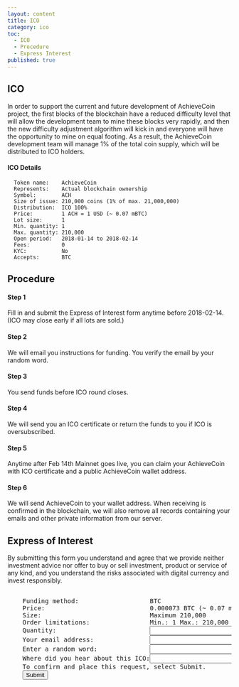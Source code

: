 ```yaml
---
layout: content
title: ICO
category: ico
toc:
  - ICO
  - Procedure
  - Express Interest
published: true
---
```


ICO <a id="ico"></a>
-------

In order to support the current and future development of AchieveCoin project, the first blocks of the blockchain have a reduced difficulty level that will allow the development team to mine these blocks very rapidly, and then the new difficulty adjustment algorithm will kick in and everyone will have the opportunity to mine on equal footing. As a result, the AchieveCoin development team will manage 1% of the total coin supply, which will be distributed to ICO holders.

#### ICO Details ####

```
  Token name:    AchieveCoin
  Represents:    Actual blockchain ownership
  Symbol:        ACH
  Size of issue: 210,000 coins (1% of max. 21,000,000)
  Distribution:  ICO 100%
  Price:         1 ACH = 1 USD (~ 0.07 mBTC)
  Lot size:      1
  Min. quantity: 1
  Max. quantity: 210,000
  Open period:   2018-01-14 to 2018-02-14
  Fees:          0
  KYC:           No
  Accepts:       BTC
```



Procedure <a id="procedure"></a>
------------

#### Step 1
Fill in and submit the Express of Interest form anytime before 2018-02-14. (ICO may close early if all lots are sold.)

#### Step 2
We will email you instructions for funding. You verify the email by your random word.

#### Step 3
You send funds before ICO round closes.

#### Step 4
We will send you an ICO certificate or return the funds to you if ICO is oversubscribed.

#### Step 5
Anytime after Feb 14th Mainnet goes live, you can claim your AchieveCoin with ICO certificate and a public AchieveCoin wallet address.

#### Step 6
We will send AchieveCoin to your wallet address. When receiving is confirmed in the blockchain, we will also remove all records containing your emails and other private information from our server.



Express of Interest <a id="express-interest"></a>
------

By submitting this form you understand and agree that we provide neither investment advice nor offer to buy or sell investment, product or service of any kind, and you understand the risks associated with digital currency and invest responsibly.
<pre>
<form action="https://formspree.io/ico@achievecoin.org" method="POST">
    Funding method:                   BTC
    Price:                            0.000073 BTC (~ 0.07 mBTC, ~ 1 USD) per ACH
    Size:                             Maximum 210,000
    Order limitations:                Min.: 1 Max.: 210,000
    Quantity:                         <input type="text" name="qty"> ACH
    Your email address:               <input type="email" name="replyto">
    Enter a random word:              <input type="text" name="random">
    Where did you hear about this ICO:<input type="text" name="where">
    To confirm and place this request, select Submit.
    <input type="submit" value="Submit">
</form>
</pre>
